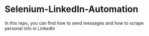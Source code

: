 # Selenium-LinkedIn-Automation
In this repo, you can find how to send messages and how to scrape personal info in LinkedIn
